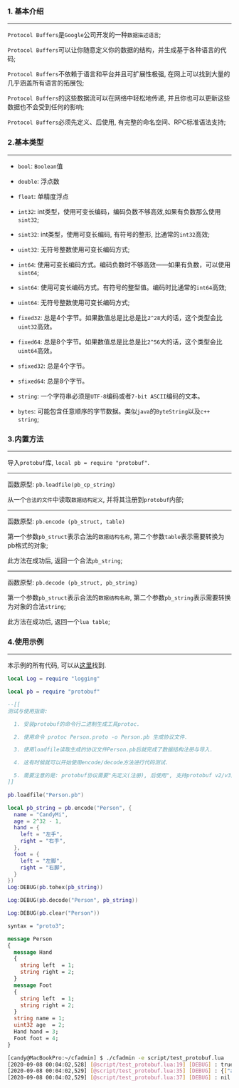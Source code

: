 ### 1. 基本介绍

---

  `Protocol Buffers`是`Google`公司开发的一种`数据描述语言`;

  `Protocol Buffers`可以让你随意定义你的数据的结构，并生成基于各种语言的代码;

  `Protocol Buffers`不依赖于语言和平台并且可扩展性极强, 在网上可以找到大量的几乎涵盖所有语言的拓展包; 

  `Protocol Buffers`的这些数据流可以在网络中轻松地传递, 并且你也可以更新这些数据也不会受到任何的影响;

  `Protocol Buffers`必须先定义、后使用, 有完整的命名空间、RPC标准语法支持;

### 2.基本类型

---

  * `bool`: `Boolean`值

  * `double`: 浮点数

  * `float`: 单精度浮点

  * `int32`: int类型，使用可变长编码，编码负数不够高效,如果有负数那么使用`sint32`;

  * `sint32`: int类型，使用可变长编码, 有符号的整形, 比通常的`int32`高效;

  * `uint32`: 无符号整数使用可变长编码方式;

  * `int64`:  使用可变长编码方式。编码负数时不够高效——如果有负数，可以使用`sint64`;

  * `sint64`: 使用可变长编码方式。有符号的整型值。编码时比通常的`int64`高效;

  * `uint64`: 无符号整数使用可变长编码方式;

  * `fixed32`: 总是4个字节。如果数值总是比总是比`2^28`大的话，这个类型会比`uint32`高效。

  * `fixed64`: 总是8个字节。如果数值总是比总是比`2^56`大的话，这个类型会比`uint64`高效。

  * `sfixed32`: 总是4个字节。

  * `sfixed64`: 总是8个字节。

  * `string`: 一个字符串必须是`UTF-8`编码或者`7-bit ASCII`编码的文本。

  * `bytes`: 可能包含任意顺序的字节数据。类似`java`的`ByteString`以及`c++ string`;


### 3.内置方法

---

  导入`protobuf`库, `local pb = require "protobuf"`.

---

  函数原型: `pb.loadfile(pb_cp_string)`

  从一个`合法的文件`中读取`数据结构定义`, 并将其注册到`protobuf`内部;

---

  函数原型: `pb.encode (pb_struct, table)`

  第一个参数`pb_struct`表示合法的`数据结构名称`, 第二个参数`table`表示需要转换为pb格式的对象;

  此方法在成功后, 返回一个合法`pb_string`;

---

  函数原型: `pb.decode (pb_struct, pb_string)`

  第一个参数`pb_struct`表示合法的`数据结构名称`, 第二个参数`pb_string`表示需要转换为对象的合法`string`;

  此方法在成功后, 返回一个`lua table`;


### 4.使用示例

---

  本示例的所有代码, 可以从[这里](https://github.com/CandyMi/cfadmin/blob/master/script/test_protobuf.lua)找到.

```lua
local Log = require "logging"

local pb = require "protobuf"

--[[
测试与使用指南:

  1. 安装protobuf的命令行二进制生成工具protoc.

  2. 使用命令 protoc Person.proto -o Person.pb 生成协议文件.

  3. 使用loadfile读取生成的协议文件Person.pb后就完成了数据结构注册与导入.

  4. 这有时候就可以开始使用encode/decode方法进行代码测试.

  5. 需要注意的是: protobuf协议需要"先定义(注册), 后使用", 支持protobuf v2/v3版本语法.
]]

pb.loadfile("Person.pb")

local pb_string = pb.encode("Person", {
  name = "CandyMi",
  age = 2^32 - 1,
  hand = {
    left = "左手",
    right = "右手",
  },
  foot = {
    left = "左脚",
    right = "右脚",
  }
})
Log:DEBUG(pb.tohex(pb_string))

Log:DEBUG(pb.decode("Person", pb_string))

Log:DEBUG(pb.clear("Person"))
```

```protobuf
syntax = "proto3";

message Person
{
  message Hand
  {
    string left  = 1;
    string right = 2;
  }
  message Foot
  {
    string left  = 1;
    string right = 2;
  }
  string name = 1;
  uint32 age  = 2;
  Hand hand = 3;
  Foot foot = 4;
}
```

```bash
[candy@MacBookPro:~/cfadmin] $ ./cfadmin -e script/test_protobuf.lua
[2020-09-08 00:04:02,528] [@script/test_protobuf.lua:19] [DEBUG] : true, 243
[2020-09-08 00:04:02,529] [@script/test_protobuf.lua:35] [DEBUG] : {["age"]=4294967295, ["name"]="CandyMi", ["hand"]={["left"]="左手", ["right"]="右手"}, ["foot"]={["left"]="左脚", ["right"]="右脚"}}
[2020-09-08 00:04:02,529] [@script/test_protobuf.lua:37] [DEBUG] : nil
```